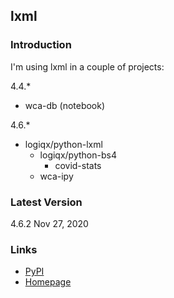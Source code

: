 ## lxml

### Introduction

I'm using lxml in a couple of projects:

4.4.*

- wca-db (notebook)

4.6.*

- logiqx/python-lxml
  - logiqx/python-bs4
    - covid-stats
  - wca-ipy



### Latest Version

4.6.2 Nov 27, 2020



### Links

- [PyPI](https://pypi.org/project/lxml/)
- [Homepage](https://lxml.de/)

